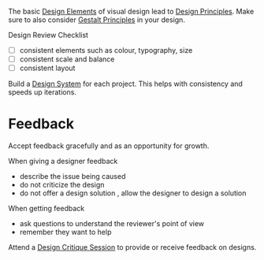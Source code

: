 The basic [Design Elements](Visual%20Design/Design%20Elements.md) of visual design lead to [Design Principles](Visual%20Design/Design%20Principles.md). Make sure to also consider [Gestalt Principles](Visual%20Design/Gestalt%20Principles.md) in your design.

Design Review Checklist

- [ ] consistent elements such as colour, typography, size
- [ ] consistent scale and balance
- [ ] consistent layout

Build a [Design System](Tooling/Design%20System.md) for each project. This helps with consistency and speeds up iterations.

# Feedback

Accept feedback gracefully and as an opportunity for growth.

When giving a designer feedback

- describe the issue being caused
- do not criticize the design
- do not offer a design solution , allow the designer to design a solution

When getting feedback

- ask questions to understand the reviewer's point of view
- remember they want to help

Attend a [Design Critique Session](Design%20Critique%20Session.md) to provide or receive feedback on designs.

